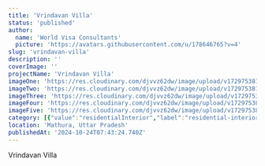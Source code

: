 ```yaml
---
title: 'Vrindavan Villa'
status: 'published'
author:
  name: 'World Visa Consultants'
  picture: 'https://avatars.githubusercontent.com/u/178646765?v=4'
slug: 'vrindavan-villa'
description: ''
coverImage: ''
projectName: 'Vrindavan Villa'
imageOne: 'https://res.cloudinary.com/djvvz62dw/image/upload/v1729753815/greywall/projects/Vrindavan%20Villa/vrindavan-1_qd7t9c.jpg'
imageTwo: 'https://res.cloudinary.com/djvvz62dw/image/upload/v1729753816/greywall/projects/Vrindavan%20Villa/vrindavan-3_taiw3v.jpg'
imageThree: 'https://res.cloudinary.com/djvvz62dw/image/upload/v1729753816/greywall/projects/Vrindavan%20Villa/vrindavan-10_vf1pjc.jpg'
imageFour: 'https://res.cloudinary.com/djvvz62dw/image/upload/v1729753816/greywall/projects/Vrindavan%20Villa/vrindavan-11_apkivg.jpg'
imageFive: 'https://res.cloudinary.com/djvvz62dw/image/upload/v1729753824/greywall/projects/Vrindavan%20Villa/vrindavan-6_ekumlc.png'
category: [{"value":"residentialInterior","label":"residential-interior"}]
location: 'Mathura, Uttar Pradesh'
publishedAt: '2024-10-24T07:43:24.740Z'
---
```


Vrindavan Villa